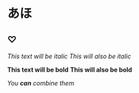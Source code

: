 # あほ
## ♡
*This text will be italic*
_This will also be italic_

**This text will be bold**
__This will also be bold__

_You **can** combine them_
